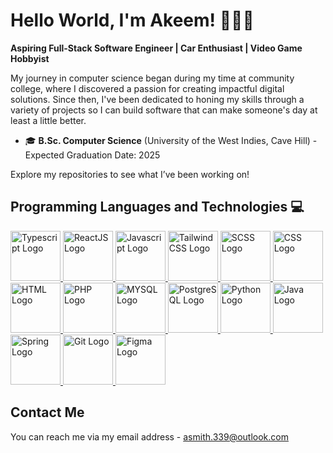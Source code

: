 # Hello World, I'm Akeem! 👨🏾‍💻
**Aspiring Full-Stack Software Engineer | Car Enthusiast | Video Game Hobbyist**

My journey in computer science began during my time at community college, where I discovered a passion for creating impactful digital solutions. Since then, I've been dedicated to honing my skills through a variety of projects so I can build software that can make someone's day at least a little better. 

- :mortar_board: **B.Sc. Computer Science** (University of the West Indies, Cave Hill) - Expected Graduation Date: 2025

Explore my repositories to see what I’ve been working on!


## Programming Languages and Technologies :computer:
<div align="left">
<a href="https://www.typescriptlang.org/">
<img src="https://cdn.jsdelivr.net/gh/devicons/devicon@latest/icons/typescript/typescript-original.svg" height=80 width=80 alt="Typescript Logo"/>
</a>

<a href="https://react.dev/">
<img src="https://cdn.jsdelivr.net/gh/devicons/devicon@latest/icons/react/react-original.svg" height=80 width=80 alt="ReactJS Logo"/>
<a/>

<a href="https://developer.mozilla.org/en-US/docs/Web/JavaScript">
<img src="https://cdn.jsdelivr.net/gh/devicons/devicon@latest/icons/javascript/javascript-original.svg" height=80 width=80 alt="Javascript Logo"/>
</a>


<a href="https://v2.tailwindcss.com/">
<img src="https://cdn.jsdelivr.net/gh/devicons/devicon@latest/icons/tailwindcss/tailwindcss-original.svg"  height=80 width=80 alt="TailwindCSS Logo"/>
</a> 

<a href="https://sass-lang.com/">
<img src="https://cdn.jsdelivr.net/gh/devicons/devicon@latest/icons/sass/sass-original.svg" height=80 width=80 alt="SCSS Logo"/>
<a/>

<a href="https://developer.mozilla.org/en-US/docs/Web/CSS">
<img src="https://cdn.jsdelivr.net/gh/devicons/devicon@latest/icons/css3/css3-original.svg" height=80 width=80 alt="CSS Logo"/>
</a>

<a href="https://developer.mozilla.org/en-US/docs/Web/HTML">
<img src="https://cdn.jsdelivr.net/gh/devicons/devicon@latest/icons/html5/html5-original.svg" height=80 width=80 alt="HTML Logo"/>     
</a>

<a href="https://www.php.net/">
<img src="https://cdn.jsdelivr.net/gh/devicons/devicon@latest/icons/php/php-original.svg"  height=80 width=80 alt="PHP Logo"/>     
</a>

<a href="https://www.mysql.com/">
<img src="https://cdn.jsdelivr.net/gh/devicons/devicon@latest/icons/mysql/mysql-original-wordmark.svg" height=80 width=80 alt="MYSQL Logo"/>
</a>

<a href="https://www.postgresql.org/">
<img src="https://cdn.jsdelivr.net/gh/devicons/devicon@latest/icons/postgresql/postgresql-original.svg" height=80 width=80 alt="PostgreSQL Logo"/>
</a>

<a href="https://www.python.org/">
<img src="https://cdn.jsdelivr.net/gh/devicons/devicon@latest/icons/python/python-original.svg" height=80 width=80 alt="Python Logo"/>
</a>

<a href="https://www.java.com/en/">
<img src="https://cdn.jsdelivr.net/gh/devicons/devicon@latest/icons/java/java-original.svg" height=80 width=80 alt="Java Logo"/>
</a>

<a href="https://spring.io/projects/spring-boot">
<img src="https://cdn.jsdelivr.net/gh/devicons/devicon@latest/icons/spring/spring-original.svg" height=80 width=80 alt="Spring Logo"/>
</a>

<a href="https://git-scm.com/">
 <img src="https://cdn.jsdelivr.net/gh/devicons/devicon@latest/icons/git/git-original.svg" height=80 width=80 alt="Git Logo"/>
</a>

<a href="https://www.figma.com/">
<img src="https://cdn.jsdelivr.net/gh/devicons/devicon@latest/icons/figma/figma-original.svg" height=80 width=80 alt="Figma Logo"/>
</a>  
          
</div>

## Contact Me
You can reach me via my email address - asmith.339@outlook.com

